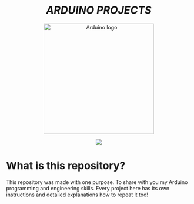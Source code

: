 <h1 align="center"><strong><em>ARDUINO PROJECTS</strong></em></h1>
<p align="center"><img src="https://brandslogos.com/wp-content/uploads/images/large/arduino-logo-1.png" alt="Arduino logo" height=300></p>
<p align="center"><a href="#"><img src='https://img.shields.io/badge/-These%20projects%20weren%27t%20made%20by%20a%20pro-00979C.svg?style=for-the-badge'></a>
  
  
  # What is this repository?
  <p>This repository was made with one purpose. To share with you my Arduino programming and engineering skills. Every project here has its own instructions and detailed explanations how to repeat it too!</p>
